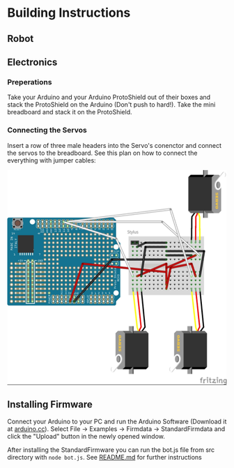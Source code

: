 Building Instructions
=====

Robot
---


Electronics
----

<h3>Preperations</h3>

Take your Arduino and your Arduino ProtoShield out of their boxes and stack the ProtoShield on the Arduino (Don't push to hard!). Take the mini breadboard and stack it on the ProtoShield.

<h3>Connecting the Servos</h3>

Insert a row of three male headers into the Servo's conenctor and connect the servos to the breadboard. See this plan on how to connect the everything with jumper cables:

![Connection plan](instruction_imgs/connectingplan.jpg)

Installing Firmware
----
Connect your Arduino to your PC and run the Arduino Software (Download it at [arduino.cc](http://arduino.cc/en/Main/Software#toc2)). Select File -> Examples -> Firmdata -> StandardFirmdata and click the "Upload" button in the newly opened window.

After installing the StandardFirmware you can run the bot.js file from src directory with `node bot.js`. See [README.md](README.md) for further instructions